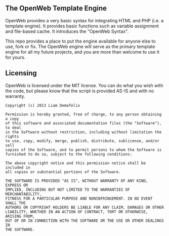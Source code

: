 ## The OpenWeb Template Engine

OpenWeb provides a very basic syntax for integrating HTML and PHP (i.e. a template engine). It provides basic functions such as variable assignment and file-based cache. It introduces the "OpenWeb Syntax".

This repo provides a place to put the engine available for anyone else to use, fork or fix. The OpenWeb engine will serve as the primary template engine for all my future projects, and you are more than welcome to use it for yours.

## Licensing

OpenWeb is licensed under the MIT license. You can do what you wish with the code, but please know that the script is provided AS-IS and with no warranty.

	Copyright (c) 2013 Liam Demafelix

	Permission is hereby granted, free of charge, to any person obtaining a copy
	of this software and associated documentation files (the "Software"), to deal
	in the Software without restriction, including without limitation the rights
	to use, copy, modify, merge, publish, distribute, sublicense, and/or sell
	copies of the Software, and to permit persons to whom the Software is
	furnished to do so, subject to the following conditions:

	The above copyright notice and this permission notice shall be included in
	all copies or substantial portions of the Software.

	THE SOFTWARE IS PROVIDED "AS IS", WITHOUT WARRANTY OF ANY KIND, EXPRESS OR
	IMPLIED, INCLUDING BUT NOT LIMITED TO THE WARRANTIES OF MERCHANTABILITY,
	FITNESS FOR A PARTICULAR PURPOSE AND NONINFRINGEMENT. IN NO EVENT SHALL THE
	AUTHORS OR COPYRIGHT HOLDERS BE LIABLE FOR ANY CLAIM, DAMAGES OR OTHER
	LIABILITY, WHETHER IN AN ACTION OF CONTRACT, TORT OR OTHERWISE, ARISING FROM,
	OUT OF OR IN CONNECTION WITH THE SOFTWARE OR THE USE OR OTHER DEALINGS IN
	THE SOFTWARE.